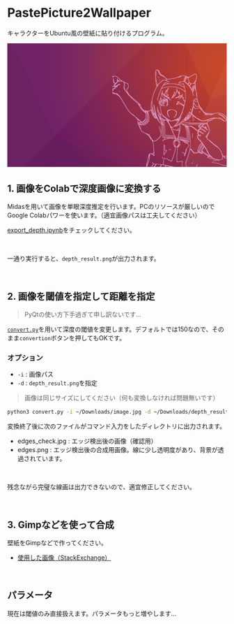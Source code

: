 # PastePicture2Wallpaper

キャラクターをUbuntu風の壁紙に貼り付けるプログラム。

![](./images_for_readme/urara-ubuntu-wallpaper.jpg)

## 1. 画像をColabで深度画像に変換する

Midasを用いて画像を単眼深度推定を行います。PCのリソースが厳しいのでGoogle Colabパワーを使います。（適宜画像パスは工夫してください）

[export_depth.ipynb](./export_depth.ipynb)をチェックしてください。

<br>

一通り実行すると、`depth_result.png`が出力されます。

<br>

## 2. 画像を閾値を指定して距離を指定

> PyQtの使い方下手過ぎて申し訳ないです…

[`convert.py`](./convert.py)を用いて深度の閾値を変更します。デフォルトでは150なので、そのまま`convertion`ボタンを押してもOKです。

### オプション

- `-i` : 画像パス
- `-d` : `depth_result.png`を指定

> 画像は同じサイズにしてください（何も変換しなければ問題無いです）

```bash
python3 convert.py -i ~/Downloads/image.jpg -d ~/Downloads/depth_result.png
```

変換終了後に次のファイルがコマンド入力をしたディレクトリに出力されます。

- edges_check.jpg : エッジ検出後の画像（確認用）
- edges.png : エッジ検出後の合成用画像。線に少し透明度があり、背景が透過されています。

<br>

残念ながら完璧な線画は出力できないので、適宜修正してください。

<br>

## 3. Gimpなどを使って合成

壁紙をGimpなどで作ってください。

- [使用した画像（StackExchange）](https://askubuntu.com/questions/1187569/where-to-find-default-ubuntu-purple-wallpaper-without-animals)

<br>

## パラメータ

現在は閾値のみ直接扱えます。パラメータもっと増やします…